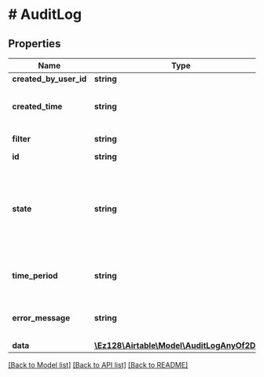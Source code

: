 # # AuditLog

## Properties

Name | Type | Description | Notes
------------ | ------------- | ------------- | -------------
**created_by_user_id** | **string** | A user ID |
**created_time** | **string** | A date timestamp in the ISO format, eg:\&quot;2018-01-01T00:00:00.000Z\&quot; |
**filter** | **string** | Filter specified in the [creation request](/api/create-audit-log-request). | [optional]
**id** | **string** |  |
**state** | **string** | The audit log request is done processing. Download the files in **data.logFileUrls**. The gzipped files contain newline-delimited JSON log entries.  &#x60;data&#x60; is uniquely provided with the &#x60;done&#x60; state |
**time_period** | **string** | Either YYYY-MM or YYYY-MM-DD, as specified in the [creation request](/api/create-audit-log-request). |
**error_message** | **string** | An error message explaining what went wrong while processing the request. |
**data** | [**\Ez128\Airtable\Model\AuditLogAnyOf2Data**](AuditLogAnyOf2Data.md) |  |

[[Back to Model list]](../../README.md#models) [[Back to API list]](../../README.md#endpoints) [[Back to README]](../../README.md)
